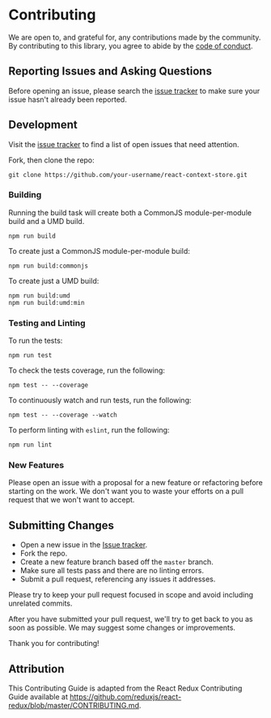 # Contributing

We are open to, and grateful for, any contributions made by the community. By
contributing to this library, you agree to abide by the
[code of conduct](https://github.com/slergberg/react-context-store/blob/master/CODE_OF_CONDUCT.md).

## Reporting Issues and Asking Questions

Before opening an issue, please search the
[issue tracker](https://github.com/slergberg/react-context-store/issues)
to make sure your issue hasn't already been reported.

## Development

Visit the
[issue tracker](https://github.com/slergberg/react-context-store/issues)
to find a list of open issues that need attention.

Fork, then clone the repo:

```
git clone https://github.com/your-username/react-context-store.git
```

### Building

Running the build task will create both a CommonJS module-per-module build and a
UMD build.

```
npm run build
```

To create just a CommonJS module-per-module build:

```
npm run build:commonjs
```

To create just a UMD build:

```
npm run build:umd
npm run build:umd:min
```

### Testing and Linting

To run the tests:

```
npm run test
```

To check the tests coverage, run the following:

```
npm test -- --coverage
```

To continuously watch and run tests, run the following:

```
npm test -- --coverage --watch
```

To perform linting with `eslint`, run the following:

```
npm run lint
```

### New Features

Please open an issue with a proposal for a new feature or refactoring before
starting on the work. We don't want you to waste your efforts on a pull request
that we won't want to accept.

## Submitting Changes

- Open a new issue in the
  [Issue tracker](https://github.com/slergberg/react-context-store/issues).
- Fork the repo.
- Create a new feature branch based off the `master` branch.
- Make sure all tests pass and there are no linting errors.
- Submit a pull request, referencing any issues it addresses.

Please try to keep your pull request focused in scope and avoid including
unrelated commits.

After you have submitted your pull request, we'll try to get back to you as soon
as possible. We may suggest some changes or improvements.

Thank you for contributing!

## Attribution

This Contributing Guide is adapted from the React Redux Contributing Guide
available at
https://github.com/reduxjs/react-redux/blob/master/CONTRIBUTING.md.
